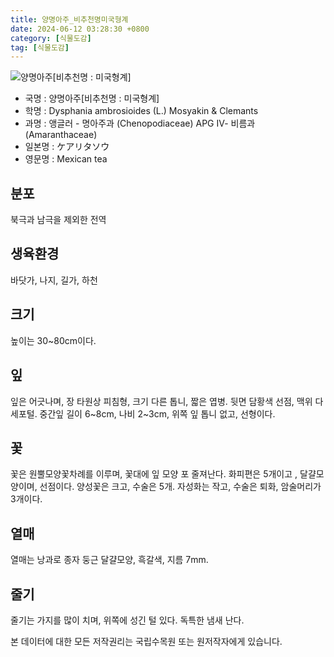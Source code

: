 ```yaml
---
title: 양명아주_비추천명미국형계
date: 2024-06-12 03:28:30 +0800
category: [식물도감]
tag: [식물도감]
---
```




![양명아주[비추천명 : 미국형계]](/fileUpload/plants/basic/Chenopodiaceae/Chenopodium/1577/1577_2_th2.jpg)
- 국명 : 양명아주[비추천명 : 미국형계]
- 학명 : Dysphania ambrosioides (L.) Mosyakin & Clemants
- 과명 : 앵글러 - 명아주과 (Chenopodiaceae) APG Ⅳ- 비름과 (Amaranthaceae)
- 일본명 : ケアリタソウ
- 영문명 : Mexican tea


## 분포
북극과 남극을 제외한 전역 
## 생육환경
바닷가, 나지, 길가, 하천
## 크기
높이는 30~80cm이다.
## 잎
잎은 어긋나며, 장 타원상 피침형, 크기 다른 톱니, 짧은 엽병. 뒷면 담황색 선점, 맥위 다세포털. 중간잎 길이 6~8cm, 나비 2~3cm, 위쪽 잎 톱니 없고, 선형이다.
## 꽃
꽃은 원뿔모양꽃차례를 이루며, 꽃대에 잎 모양 포 줄져난다. 화피편은 5개이고 , 달걀모양이며, 선점이다. 양성꽃은 크고, 수술은 5개. 자성화는 작고, 수술은 퇴화, 암술머리가 3개이다.
## 열매
열매는 낭과로 종자 둥근 달걀모양, 흑갈색, 지름 7mm.
## 줄기
줄기는 가지를 많이 치며, 위쪽에 성긴 털 있다. 독특한 냄새 난다.






본 데이터에 대한 모든 저작권리는 국립수목원 또는 원저작자에게 있습니다.
